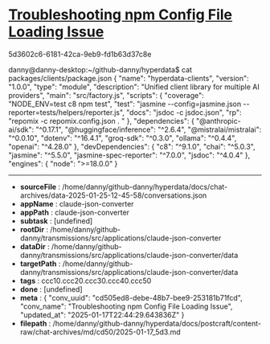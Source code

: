 # [Troubleshooting npm Config File Loading Issue](https://claude.ai/chat/cd505ed8-debe-48b7-bee9-253181b71fcd)

5d3602c6-6181-42ca-9eb9-fd1b63d37c8e

danny@danny-desktop:~/github-danny/hyperdata$ cat packages/clients/package.json
{
  "name": "hyperdata-clients",
  "version": "1.0.0",
  "type": "module",
  "description": "Unified client library for multiple AI providers",
  "main": "src/factory.js",
  "scripts": {
    "coverage": "NODE_ENV=test c8 npm test",
    "test": "jasmine --config=jasmine.json --reporter=tests/helpers/reporter.js",
    "docs": "jsdoc -c jsdoc.json",
    "rp": "repomix -c repomix.config.json . "
  },
  "dependencies": {
    "@anthropic-ai/sdk": "^0.17.1",
    "@huggingface/inference": "^2.6.4",
    "@mistralai/mistralai": "^0.0.10",
    "dotenv": "^16.4.1",
    "groq-sdk": "^0.3.0",
    "ollama": "^0.4.4",
    "openai": "^4.28.0"
  },
  "devDependencies": {
    "c8": "^9.1.0",
    "chai": "^5.0.3",
    "jasmine": "^5.5.0",
    "jasmine-spec-reporter": "^7.0.0",
    "jsdoc": "^4.0.4"
  },
  "engines": {
    "node": ">=18.0.0"
  }

---

* **sourceFile** : /home/danny/github-danny/hyperdata/docs/chat-archives/data-2025-01-25-12-45-58/conversations.json
* **appName** : claude-json-converter
* **appPath** : claude-json-converter
* **subtask** : [undefined]
* **rootDir** : /home/danny/github-danny/transmissions/src/applications/claude-json-converter
* **dataDir** : /home/danny/github-danny/transmissions/src/applications/claude-json-converter/data
* **targetPath** : /home/danny/github-danny/transmissions/src/applications/claude-json-converter/data
* **tags** : ccc10.ccc20.ccc30.ccc40.ccc50
* **done** : [undefined]
* **meta** : {
  "conv_uuid": "cd505ed8-debe-48b7-bee9-253181b71fcd",
  "conv_name": "Troubleshooting npm Config File Loading Issue",
  "updated_at": "2025-01-17T22:44:29.643836Z"
}
* **filepath** : /home/danny/github-danny/hyperdata/docs/postcraft/content-raw/chat-archives/md/cd50/2025-01-17_5d3.md